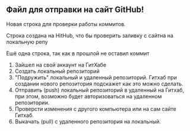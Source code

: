 ## Файл для отправки на сайт GitHub!


Новая строка для проверки работы коммитов.

Строка создана на HitHub, что бы проверить заливку с сайтна на локальную репу

Ешё одна строка, так как в прошлой не оставил коммит


1. Зайшел на свой аккаунт на ГитХабе
2. Создать локальный репозиторий
3. "Подружить" локальный и удаленный репозиторий. Гитхаб при создании нового репозитория подскажет как это можно сделать.
4. Отправить (push) локальный репозиторий в удаленный на Гитхаб, при этом, возможно будет авторизоваться на удаленном репозитории.
5. Проверсти изменения с другого компьютера или на сам сайте Гитхаб.
6. Выкачать (pull) с удаленного репозитория на локальный.


